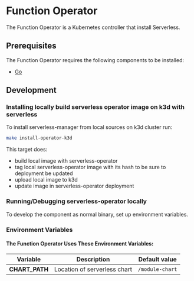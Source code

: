 # Function Operator

The Function Operator is a Kubernetes controller that install Serverless.

## Prerequisites
The Function Operator requires the following components to be installed:
- [Go](https://go.dev/)

## Development

### Installing locally build serverless operator image on k3d with serverless

To install serverless-manager from local sources on k3d cluster run:
```bash
make install-operator-k3d
```

This target does:
- build local image with serverless-operator
- tag local serverless-operator image with its hash to be sure to deployment be updated
- upload local image to k3d
- update image in serverless-operator deployment

### Running/Debugging serverless-operator locally
To develop the component as normal binary, set up environment variables.

### Environment Variables

#### The Function Operator Uses These Environment Variables:

| Variable                         | Description                  | Default value                                                                                                                                          |
|----------------------------------|------------------------------| ------------------------------------------------------------------------------------------------------------------------------------------------------ |
| **CHART_PATH**                   | Location of serverless chart | `/module-chart`                                                                                                                                        |
